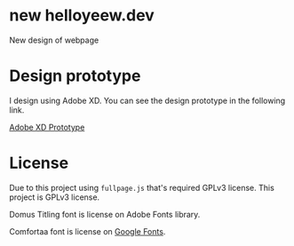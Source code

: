 # new helloyeew.dev
 New design of webpage

# Design prototype

I design using Adobe XD. You can see the design prototype in the following link.

[Adobe XD Prototype](https://xd.adobe.com/view/8b0174d3-3817-4546-a1af-f6cd89a52f3a-de52/)

# License
 Due to this project using `fullpage.js` that's required GPLv3 license. This project is GPLv3 license.

 Domus Titling font is license on Adobe Fonts library.

 Comfortaa font is license on [Google Fonts](https://fonts.google.com/).
